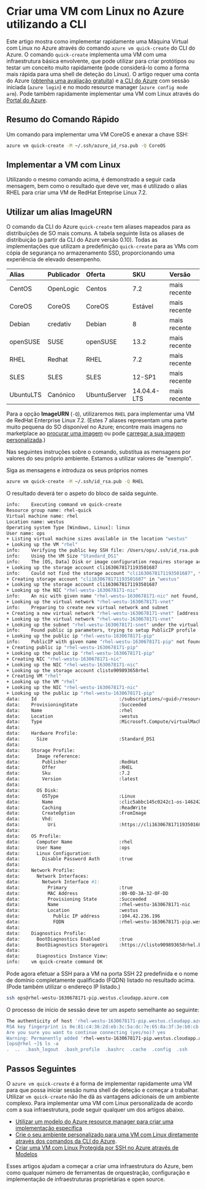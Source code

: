 <properties
   pageTitle="Criar uma VM com Linux no Azure utilizando a CLI | Microsoft Azure"
   description="Crie uma VM com Linux no Azure utilizando a CLI."
   services="virtual-machines-linux"
   documentationCenter=""
   authors="vlivech"
   manager="timlt"
   editor=""/>

<tags
   ms.service="virtual-machines-linux"
   ms.devlang="NA"
   ms.topic="hero-article"
   ms.tgt_pltfrm="vm-linux"
   ms.workload="infrastructure"
   ms.date="05/03/2016"
   ms.author="v-livech"/>


# Criar uma VM com Linux no Azure utilizando a CLI

Este artigo mostra como implementar rapidamente uma Máquina Virtual com Linux no Azure através do comando `azure vm quick-create` do CLI do Azure. O comando `quick-create` implementa uma VM com uma infraestrutura básica envolvente, que pode utilizar para criar protótipos ou testar um conceito muito rapidamente (pode considerá-lo como a forma mais rápida para uma shell de deteção do Linux).  O artigo requer uma conta do Azure ([obtenha uma avaliação gratuita](https://azure.microsoft.com/pricing/free-trial/)) e [a CLI do Azure](../xplat-cli-install.md) com sessão iniciada (`azure login`) e no modo resource manager (`azure config mode arm`).  Pode também rapidamente implementar uma VM com Linux através do [Portal do Azure](virtual-machines-linux-quick-create-portal.md).

## Resumo do Comando Rápido

Um comando para implementar uma VM CoreOS e anexar a chave SSH:

```bash
azure vm quick-create -M ~/.ssh/azure_id_rsa.pub -Q CoreOS
```

## Implementar a VM com Linux

Utilizando o mesmo comando acima, é demonstrado a seguir cada mensagem, bem como o resultado que deve ver, mas é utilizado o alias RHEL para criar uma VM de RedHat Enteprise Linux 7.2.  

## Utilizar um alias ImageURN

O comando da CLI do Azure `quick-create` tem aliases mapeados para as distribuições de SO mais comuns. A tabela seguinte lista os aliases de distribuição (a partir da CLI do Azure versão 0.10).  Todas as implementações que utilizam a predefinição `quick-create` para as VMs com cópia de segurança no armazenamento SSD, proporcionando uma experiência de elevado desempenho.

| Alias     | Publicador | Oferta        | SKU         | Versão |
|:----------|:----------|:-------------|:------------|:--------|
| CentOS    | OpenLogic | Centos       | 7.2         | mais recente  |
| CoreOS    | CoreOS    | CoreOS       | Estável      | mais recente  |
| Debian    | credativ  | Debian       | 8           | mais recente  |
| openSUSE  | SUSE      | openSUSE     | 13.2        | mais recente  |
| RHEL      | Redhat    | RHEL         | 7.2         | mais recente  |
| SLES      | SLES      | SLES         | 12-SP1      | mais recente  |
| UbuntuLTS | Canónico | UbuntuServer | 14.04.4-LTS | mais recente  |



Para a opção **ImageURN** (`-Q`), utilizaremos `RHEL` para implementar uma VM de RedHat Enterprise Linux 7.2. (Estes 7 aliases representam uma parte muito pequena do SO disponível no Azure; encontre mais imagens no marketplace ao [procurar uma imagem](virtual-machines-linux-cli-ps-findimage.md) ou pode [carregar a sua imagem personalizada](virtual-machines-linux-create-upload-generic.md).)

Nas seguintes instruções sobre o comando, substitua as mensagens por valores do seu próprio ambiente. Estamos a utilizar valores de "exemplo".  

Siga as mensagens e introduza os seus próprios nomes

```bash
azure vm quick-create -M ~/.ssh/id_rsa.pub -Q RHEL
```

O resultado deverá ter o aspeto do bloco de saída seguinte.

```bash
info:    Executing command vm quick-create
Resource group name: rhel-quick
Virtual machine name: rhel
Location name: westus
Operating system Type [Windows, Linux]: linux
User name: ops
+ Listing virtual machine sizes available in the location "westus"
+ Looking up the VM "rhel"
info:    Verifying the public key SSH file: /Users/ops/.ssh/id_rsa.pub
info:    Using the VM Size "Standard_DS1"
info:    The [OS, Data] Disk or image configuration requires storage account
+ Looking up the storage account cli1630678171193501687
info:    Could not find the storage account "cli1630678171193501687", trying to create new one
+ Creating storage account "cli1630678171193501687" in "westus"
+ Looking up the storage account cli1630678171193501687
+ Looking up the NIC "rhel-westu-1630678171-nic"
info:    An nic with given name "rhel-westu-1630678171-nic" not found, creating a new one
+ Looking up the virtual network "rhel-westu-1630678171-vnet"
info:    Preparing to create new virtual network and subnet
+ Creating a new virtual network "rhel-westu-1630678171-vnet" [address prefix: "10.0.0.0/16"] with subnet "rhel-westu-1630678171-snet" [address prefix: "10.0.1.0/24"]
+ Looking up the virtual network "rhel-westu-1630678171-vnet"
+ Looking up the subnet "rhel-westu-1630678171-snet" under the virtual network "rhel-westu-1630678171-vnet"
info:    Found public ip parameters, trying to setup PublicIP profile
+ Looking up the public ip "rhel-westu-1630678171-pip"
info:    PublicIP with given name "rhel-westu-1630678171-pip" not found, creating a new one
+ Creating public ip "rhel-westu-1630678171-pip"
+ Looking up the public ip "rhel-westu-1630678171-pip"
+ Creating NIC "rhel-westu-1630678171-nic"
+ Looking up the NIC "rhel-westu-1630678171-nic"
+ Looking up the storage account clisto909893658rhel
+ Creating VM "rhel"
+ Looking up the VM "rhel"
+ Looking up the NIC "rhel-westu-1630678171-nic"
+ Looking up the public ip "rhel-westu-1630678171-pip"
data:    Id                              :/subscriptions/<guid>/resourceGroups/rhel-quick/providers/Microsoft.Compute/virtualMachines/rhel
data:    ProvisioningState               :Succeeded
data:    Name                            :rhel
data:    Location                        :westus
data:    Type                            :Microsoft.Compute/virtualMachines
data:
data:    Hardware Profile:
data:      Size                          :Standard_DS1
data:
data:    Storage Profile:
data:      Image reference:
data:        Publisher                   :RedHat
data:        Offer                       :RHEL
data:        Sku                         :7.2
data:        Version                     :latest
data:
data:      OS Disk:
data:        OSType                      :Linux
data:        Name                        :clic5abbc145c0242c1-os-1462425492101
data:        Caching                     :ReadWrite
data:        CreateOption                :FromImage
data:        Vhd:
data:          Uri                       :https://cli1630678171193501687.blob.core.windows.net/vhds/clic5abbc145c0242c1-os-1462425492101.vhd
data:
data:    OS Profile:
data:      Computer Name                 :rhel
data:      User Name                     :ops
data:      Linux Configuration:
data:        Disable Password Auth       :true
data:
data:    Network Profile:
data:      Network Interfaces:
data:        Network Interface #1:
data:          Primary                   :true
data:          MAC Address               :00-0D-3A-32-0F-DD
data:          Provisioning State        :Succeeded
data:          Name                      :rhel-westu-1630678171-nic
data:          Location                  :westus
data:            Public IP address       :104.42.236.196
data:            FQDN                    :rhel-westu-1630678171-pip.westus.cloudapp.azure.com
data:
data:    Diagnostics Profile:
data:      BootDiagnostics Enabled       :true
data:      BootDiagnostics StorageUri    :https://clisto909893658rhel.blob.core.windows.net/
data:
data:      Diagnostics Instance View:
info:    vm quick-create command OK
```

Pode agora efetuar a SSH para a VM na porta SSH 22 predefinida e o nome de domínio completamente qualificado (FQDN) listado no resultado acima. (Pode também utilizar o endereço IP listado.)

```bash
ssh ops@rhel-westu-1630678171-pip.westus.cloudapp.azure.com
```
O processo de início de sessão deve ter um aspeto semelhante ao seguinte:

```bash
The authenticity of host 'rhel-westu-1630678171-pip.westus.cloudapp.azure.com (104.42.236.196)' can't be established.
RSA key fingerprint is 0e:81:c4:36:2d:eb:3c:5a:dc:7e:65:8a:3f:3e:b0:cb.
Are you sure you want to continue connecting (yes/no)? yes
Warning: Permanently added 'rhel-westu-1630678171-pip.westus.cloudapp.azure.com,104.42.236.196' (RSA) to the list of known hosts.
[ops@rhel ~]$ ls -a
.  ..  .bash_logout  .bash_profile  .bashrc  .cache  .config  .ssh
```

## Passos Seguintes

O `azure vm quick-create` é a forma de implementar rapidamente uma VM para que possa iniciar sessão numa shell de deteção e começar a trabalhar. Utilizar `vm quick-create` não lhe dá as vantagens adicionais de um ambiente complexo.  Para implementar uma VM com Linux personalizada de acordo com a sua infraestrutura, pode seguir qualquer um dos artigos abaixo.

- [Utilizar um modelo do Azure resource manager para criar uma implementação específica](virtual-machines-linux-cli-deploy-templates.md)
- [Crie o seu ambiente personalizado para uma VM com Linux diretamente através dos comandos da CLI do Azure](virtual-machines-linux-create-cli-complete.md).
- [Criar uma VM com Linux Protegida por SSH no Azure através de Modelos](virtual-machines-linux-create-ssh-secured-vm-from-template.md)

Esses artigos ajudam a começar a criar uma infraestrutura do Azure, bem como qualquer número de ferramentas de orquestração, configuração e implementação de infraestruturas proprietárias e open source.



<!--HONumber=Jun16_HO2-->


